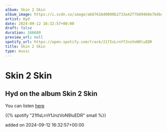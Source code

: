 ```yaml
---
album: Skin 2 Skin
album_image: https://i.scdn.co/image/ab67616d0000b2733a42f7b89460e7b4bc21acf3
artist: Hyd
date: 2024-09-12 16:32:57+00:00
draft: false
duration: 166680
preview_url: null
spotify_url: https://open.spotify.com/track/21fIsLrnYfJnzVoN9luEDR
title: Skin 2 Skin
type: music
---
```



# Skin 2 Skin

## Hyd on the album Skin 2 Skin

You can listen [here](https://open.spotify.com/track/21fIsLrnYfJnzVoN9luEDR)

{{% spotify "21fIsLrnYfJnzVoN9luEDR" small %}}

added on 2024-09-12 16:32:57+00:00
